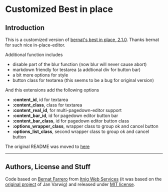 Customized Best in place
========================

Introduction
------------

This is a customized version of [bernat's best in
place, 2.1.0](https://github.com/bernat/best_in_place). Thanks bernat for such
nice in-place-editor.

Additional function includes

* disable part of the blur function (now blur will never cause abort)
* markdown friendly for testarea (a addtional div for button bar)
* a bit more options for style
* button class for textarea (this seems to be a bug for original
  version)

And this extensions add the following options

- **:content_id**, id for textarea
- **:content_class**, class for textarea
- **:content_real_id**, for multi-pagedown-editor support
- **:content_bar_id**, id for pagedown editor button bar
- **:content_bar_class**, id for pagedown editor button class
- **:options_wrapper_class**, wrapper class to group ok and cancel
  button
- **:options_list_class**, second wrapper class to group ok and cancel
  button

The original README was moved to
[here](https://github.com/twifno/best_in_place/blob/master/README.md.bernat)

-----

Authors, License and Stuff
--------------------------

Code based on [Bernat Farrero](http://bernatfarrero.com) from [Itnig Web
Services](http://itnig.net) (it was based on the [original
project](http://github.com/janv/rest_in_place/) of Jan Varwig) and
released under [MIT
license](http://www.opensource.org/licenses/mit-license.php).
